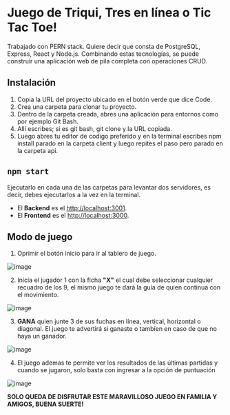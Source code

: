 # Juego de Triqui, Tres en línea o Tic Tac Toe!

Trabajado con PERN stack. Quiere decir que consta de PostgreSQL, Express, React y Node.js. Combinando estas tecnologías, se puede construir una aplicación web de pila completa con operaciones CRUD.

## Instalación

1. Copia la URL del proyecto ubicado en el botón verde que dice Code.
2. Crea una carpeta para clonar tu proyecto.
3. Dentro de la carpeta creada, abres una aplicación para entornos como por ejemplo Git Bash.
4. Allí escribes; si es git bash, git clone y la URL copiada.
5. Luego abres tu editor de codigo preferido y en la terminal escribes npm install parado en la carpeta client y luego repites el paso pero parado en la carpeta api.

## `npm start`

Ejecutarlo en cada una de las carpetas para levantar dos servidores, es decir, debes ejecutarlos a la vez en la terminal. 

- El **Backend** es el  [http://localhost:3001](http://localhost:3001).
- El **Frontend** es el [http://localhost:3000](http://localhost:3000).

## Modo de juego

1. Oprimir el botón inicio para ir al tablero de juego.

![image](https://user-images.githubusercontent.com/84864075/160571386-a6af34ab-6a6f-4809-96f7-ed0c79b83a01.png)

2. Inicia el jugador 1 con la ficha **"X"** el cual debe seleccionar cualquier recuadro de los 9, el mismo juego te dará la guía de quien continua con el movimiento.

![image](https://user-images.githubusercontent.com/84864075/160572208-0e71a332-426d-450a-8d9b-f8eba43fdfe7.png)

3. **GANA** quien junte 3 de sus fuchas en línea, vertical, horizontal o diagonal. El juego te advertirá si ganaste o tambíen en caso de que no haya un ganador.

![image](https://user-images.githubusercontent.com/84864075/160572449-bc0edeaa-26f8-47cb-851a-5a38279570b0.png)

4. El juego ademas te permite ver los resultados de las últimas partidas y cuando se jugaron, solo basta con ingresar a la opción de puntuación

![image](https://user-images.githubusercontent.com/84864075/160573160-f1d1befe-c5b7-4de1-af22-ff885bb685e7.png)

**SOLO QUEDA DE DISFRUTAR ESTE MARAVILLOSO JUEGO EN FAMILIA Y AMIGOS, BUENA SUERTE!**




